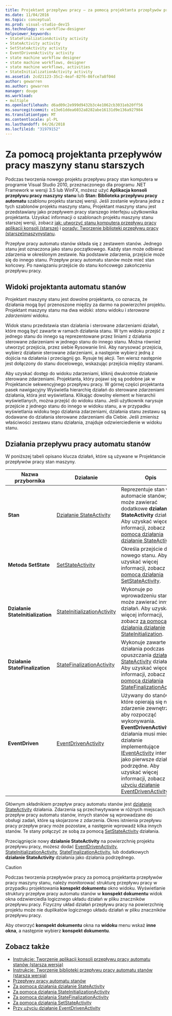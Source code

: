 ```yaml
---
title: Projektant przepływu pracy — za pomocą projektanta przepływów pracy maszyny stanu starszych
ms.date: 11/04/2016
ms.topic: conceptual
ms.prod: visual-studio-dev15
ms.technology: vs-workflow-designer
helpviewer_keywords:
- StateFinalizationActivity activity
- StateActivity activity
- SetStateActivity activity
- EventDrivenActivity activity
- state machine workflow designer
- state machine workflows, designer
- state machine workflows, activities
- StateInitializationActivity activity
ms.assetid: 2cd21123-35c2-4eaf-82f6-86fce7a8f04d
author: gewarren
ms.author: gewarren
manager: douge
ms.workload:
- multiple
ms.openlocfilehash: d6ad09c2e999d9432b3c4e1062cb3031eb20ff56
ms.sourcegitcommit: e13e61ddea6032a8282abe16131d9e136a927984
ms.translationtype: MT
ms.contentlocale: pl-PL
ms.lasthandoff: 04/26/2018
ms.locfileid: "31979152"
---
```

# <a name="using-the-legacy-state-machine-workflow-designer"></a>Za pomocą projektanta przepływów pracy maszyny stanu starszych

Podczas tworzenia nowego projektu przepływu pracy stan komputera w programie Visual Studio 2010, przeznaczonego dla programu .NET Framework w wersji 3.5 lub WinFX, możesz użyć **Aplikacja konsoli przepływu pracy maszyny stanu** lub  **Stan: Biblioteka przepływu pracy automatu** szablonu projektu starszej wersji. Jeśli zostanie wybrana jedna z tych szablonów projektu maszyny stanu, Projektant maszyny stanu jest przedstawiany jako przepływem pracy starszego interfejsu użytkownika projektanta. Uzyskać informacji o szablonach projektu maszyny stanu starszej wersji, zobacz [jak: utworzyć stanu komputera przepływu pracy aplikacji konsoli (starsze)](../workflow-designer/how-to-create-state-machine-workflow-console-applications-legacy.md) i [porady: Tworzenie biblioteki przepływu pracy (starsze)maszynystanu](../workflow-designer/how-to-create-a-state-machine-workflow-library-legacy.md).

Przepływ pracy automatu stanów składa się z zestawem stanów. Jednego stanu jest oznaczona jako stanu początkowego. Każdy stan może odbierać zdarzenia w określonym zestawie. Na podstawie zdarzenia, przejście może się do innego stanu. Przepływ pracy automatu stanów może mieć stan końcowy. Po nawiązaniu przejście do stanu końcowego zakończeniu przepływu pracy.

## <a name="state-machine-designer-views"></a>Widoki projektanta automatu stanów
 Projektant maszyny stanu jest dowolne projektanta, co oznacza, że działania mogą być przenoszone między za darmo na powierzchni projektu. Projektant maszyny stanu ma dwa widoki: *stanu* widoku i *sterowane zdarzeniami* widoku.

 Widok stanu przedstawia stan działania i sterowane zdarzeniami działań, które mogą być zawarte w ramach działania stanu. W tym widoku przejść z jednego stanu do innego są reprezentowane przez liniami z działania sterowane zdarzeniami w jednego stanu do innego stanu. Można również utworzyć przejścia, przez siebie Rysowanie linii. Aby narysować przejścia, wybierz działanie sterowane zdarzeniami, a następnie wybierz jedną z dojścia na działania i przeciągnij go. Rysuje tej akcji. Ten wiersz następnie jest dołączony do stanu docelowego, wskazując przejścia między stanami.

 Aby uzyskać dostęp do widoku zdarzeniami, kliknij dwukrotnie działanie sterowane zdarzeniami. Projektanta, który pojawi się są podobne jak w Projektancie sekwencyjnego przepływu pracy. W górnej części projektanta pasek nawigacyjny Wyświetla hierarchię działań do sterowane zdarzeniami działania, która jest wyświetlana. Klikając dowolny element w hierarchii wyświetlanych, można przejść do widoku stanu. Jeśli użytkownik narysuje przejście z jednego stanu do innego w widoku stanu, a w przypadku wyświetlania widoku tego działania zdarzeniami, działania stanu zestawu są dodawane do działania sterowane zdarzeniami dla Ciebie. Jeśli zmienisz właściwości zestawu stanu działania, znajduje odzwierciedlenie w widoku stanu.

## <a name="state-machine-workflow-activities"></a>Działania przepływu pracy automatu stanów
 W poniższej tabeli opisano klucza działań, które są używane w Projektancie przepływów pracy stan maszyny.

|Nazwa przybornika|Działanie|Opis|
|------------------|--------------|-----------------|
|**Stan**|[Działanie StateActivity](http://go.microsoft.com/fwlink?LinkID=65042)|Reprezentuje stan w automacie stanów; może zawierać dodatkowe **działanie StateActivity** działań. Aby uzyskać więcej informacji, zobacz [za pomocą działania działanie StateActivity](http://go.microsoft.com/fwlink?LinkID=65083).|
|**Metoda SetState**|[SetStateActivity](http://go.microsoft.com/fwlink?LinkID=65041)|Określa przejście do nowego stanu. Aby uzyskać więcej informacji, zobacz [za pomocą działania SetStateActivity](http://go.microsoft.com/fwlink?LinkID=65082).|
|**Działanie StateInitialization**|[StateInitializationActivity](http://go.microsoft.com/fwlink?LinkID=65044)|Wykonuje po wprowadzeniu stanie; może zawierać innych działań. Aby uzyskać więcej informacji, zobacz [za pomocą działania działanie StateInitialization](http://go.microsoft.com/fwlink?LinkID=65006).|
|**Działanie StateFinalization**|[StateFinalizationActivity](http://go.microsoft.com/fwlink?LinkID=65043)|Wykonuje zawarte działania podczas opuszczania [działanie StateActivity](http://go.microsoft.com/fwlink?LinkID=65042) działania. Aby uzyskać więcej informacji, zobacz [za pomocą działania StateFinalizationActivity](http://go.microsoft.com/fwlink?LinkID=65008).|
|**EventDriven**|[EventDrivenActivity](http://go.microsoft.com/fwlink?LinkID=65029)|Używany do stanów, które opierają się na zdarzenie zewnętrzne, aby rozpocząć wykonywania. **EventDrivenActivity** działania musi mieć działanie implementujące [IEventActivity](http://go.microsoft.com/fwlink?LinkID=65032) interfejs jako pierwsze działanie podrzędne. Aby uzyskać więcej informacji, zobacz [przy użyciu działanie EventDrivenActivity](http://go.microsoft.com/fwlink?LinkID=65068).|

 Głównym składnikiem przepływ pracy automatu stanów jest [działanie StateActivity](http://go.microsoft.com/fwlink?LinkID=65042) działania. Zdarzenia są przechwytywane w różnych miejscach przepływ pracy automatu stanów, innych stanów są wprowadzane do obsługi zadań, które są skojarzone z zdarzenia. Okres istnienia przepływu pracy przepływ pracy może pozostaw, a następnie wprowadź kilka innych stanów. Te stany połączyć ze sobą za pomocą [SetStateActivity](http://go.microsoft.com/fwlink?LinkID=65041) działania.

 Przeciągnięcie nowy **działanie StateActivity** na powierzchnię projektu przepływu pracy, możesz dodać [EventDrivenActivity](http://go.microsoft.com/fwlink?LinkID=65029), [StateInitializationActivity](http://go.microsoft.com/fwlink?LinkID=65044), [ StateFinalizationActivity](http://go.microsoft.com/fwlink?LinkID=65043), lub dodatkowych **działanie StateActivity** działania jako działania podrzędnego.

> [!CAUTION]
> Podczas tworzenia przepływów pracy za pomocą projektanta przepływów pracy maszyny stanu, należy monitorować strukturę przepływu pracy w przypadku projektowania **konspekt dokumentu** okno widoku. Wyświetlanie struktury przepływ pracy automatu stanów w **konspekt dokumentu** widok okna odzwierciedla logicznego układu działań w pliku znaczników przepływu pracy. Fizyczny układ działań przepływu pracy na powierzchnię projektu może nie duplikatów logicznego układu działań w pliku znaczników przepływu pracy.
>
> Aby otworzyć **konspekt dokumentu** okna na **widoku** menu wskaż **inne okna**, a następnie wybierz **konspekt dokumentu**.

## <a name="see-also"></a>Zobacz także

- [Instrukcje: Tworzenie aplikacji konsoli przepływu pracy automatu stanów (starsza wersja)](../workflow-designer/how-to-create-state-machine-workflow-console-applications-legacy.md)
- [Instrukcje: Tworzenie biblioteki przepływu pracy automatu stanów (starsza wersja)](../workflow-designer/how-to-create-a-state-machine-workflow-library-legacy.md)
- [Przepływy pracy automatu stanów](http://go.microsoft.com/fwlink?LinkID=65016)
- [Za pomocą działania działanie StateActivity](http://go.microsoft.com/fwlink?LinkID=65083)
- [Za pomocą działania StateInitializationActivity](http://go.microsoft.com/fwlink?LinkID=65006)
- [Za pomocą działania StateFinalizationActivity](http://go.microsoft.com/fwlink?LinkID=65008)
- [Za pomocą działania SetStateActivity](http://go.microsoft.com/fwlink?LinkID=65082)
- [Przy użyciu działanie EventDrivenActivity](http://go.microsoft.com/fwlink?LinkID=65068)